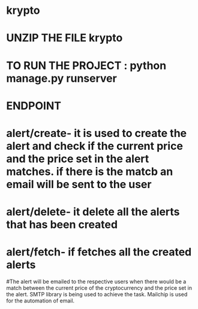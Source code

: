 # krypto
# UNZIP THE FILE krypto
# TO RUN THE PROJECT : python manage.py runserver
# ENDPOINT 
# alert/create- it is used to create the alert and check if the current price and the price set in the alert matches. if there is the matcb an email will be sent to the user 
# alert/delete- it delete all the alerts that has been created 
# alert/fetch- if fetches all the created alerts 

#The alert will be emailed to the respective users when there would be a match between the current price of the cryptocurrency and the price set in the alert. SMTP library is being used to achieve the task. Mailchip is used for the automation of email.
